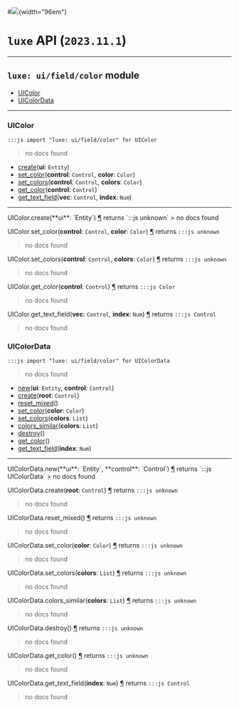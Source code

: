 #![](../../../../../../../../../images/luxe-dark.svg){width="96em"}

# `luxe` API (`2023.11.1`)  


---

## `luxe: ui/field/color` module

- [UIColor](#uicolor)   
- [UIColorData](#uicolordata)   

---

### UIColor
`:::js import "luxe: ui/field/color" for UIColor`
> no docs found

- [create](#UIColor.create)(**ui**: `Entity`)
- [set_color](#UIColor.set_color+2)(**control**: `Control`, **color**: `Color`)
- [set_colors](#UIColor.set_colors+2)(**control**: `Control`, **colors**: `Color`)
- [get_color](#UIColor.get_color)(**control**: `Control`)
- [get_text_field](#UIColor.get_text_field+2)(**vec**: `Control`, **index**: `Num`)

<hr/>
<endpoint module="luxe: ui/field/color" class="UIColor" signature="create(ui : Entity)"></endpoint>
<signature id="UIColor.create">UIColor.create(**ui**: `Entity`)
<a class="headerlink" href="#UIColor.create" title="Permanent link">¶</a></signature>
<span class='api_ret'>returns</span> `:::js unknown`
> no docs found   

<endpoint module="luxe: ui/field/color" class="UIColor" signature="set_color(control : Control, color : Color)"></endpoint>
<signature id="UIColor.set_color+2">UIColor.set_color(**control**: `Control`, **color**: `Color`)
<a class="headerlink" href="#UIColor.set_color+2" title="Permanent link">¶</a></signature>
<span class='api_ret'>returns</span> `:::js unknown`
> no docs found   

<endpoint module="luxe: ui/field/color" class="UIColor" signature="set_colors(control : Control, colors : Color)"></endpoint>
<signature id="UIColor.set_colors+2">UIColor.set_colors(**control**: `Control`, **colors**: `Color`)
<a class="headerlink" href="#UIColor.set_colors+2" title="Permanent link">¶</a></signature>
<span class='api_ret'>returns</span> `:::js unknown`
> no docs found   

<endpoint module="luxe: ui/field/color" class="UIColor" signature="get_color(control : Control)"></endpoint>
<signature id="UIColor.get_color">UIColor.get_color(**control**: `Control`)
<a class="headerlink" href="#UIColor.get_color" title="Permanent link">¶</a></signature>
<span class='api_ret'>returns</span> `:::js Color`
> no docs found   

<endpoint module="luxe: ui/field/color" class="UIColor" signature="get_text_field(vec : Control, index : Num)"></endpoint>
<signature id="UIColor.get_text_field+2">UIColor.get_text_field(**vec**: `Control`, **index**: `Num`)
<a class="headerlink" href="#UIColor.get_text_field+2" title="Permanent link">¶</a></signature>
<span class='api_ret'>returns</span> `:::js Control`
> no docs found   

### UIColorData
`:::js import "luxe: ui/field/color" for UIColorData`
> no docs found

- [new](#UIColorData.new+2)(**ui**: `Entity`, **control**: `Control`)
- [create](#UIColorData.create)(**root**: `Control`)
- [reset_mixed](#UIColorData.reset_mixed)()
- [set_color](#UIColorData.set_color)(**color**: `Color`)
- [set_colors](#UIColorData.set_colors)(**colors**: `List`)
- [colors_similar](#UIColorData.colors_similar)(**colors**: `List`)
- [destroy](#UIColorData.destroy)()
- [get_color](#UIColorData.get_color)()
- [get_text_field](#UIColorData.get_text_field)(**index**: `Num`)

<hr/>
<endpoint module="luxe: ui/field/color" class="UIColorData" signature="new(ui : Entity, control : Control)"></endpoint>
<signature id="UIColorData.new+2">UIColorData.new(**ui**: `Entity`, **control**: `Control`)
<a class="headerlink" href="#UIColorData.new+2" title="Permanent link">¶</a></signature>
<span class='api_ret'>returns</span> `:::js UIColorData`
> no docs found   

<endpoint module="luxe: ui/field/color" class="UIColorData" signature="create(root : Control)"></endpoint>
<signature id="UIColorData.create">UIColorData.create(**root**: `Control`)
<a class="headerlink" href="#UIColorData.create" title="Permanent link">¶</a></signature>
<span class='api_ret'>returns</span> `:::js unknown`
> no docs found   

<endpoint module="luxe: ui/field/color" class="UIColorData" signature="reset_mixed()"></endpoint>
<signature id="UIColorData.reset_mixed">UIColorData.reset_mixed()
<a class="headerlink" href="#UIColorData.reset_mixed" title="Permanent link">¶</a></signature>
<span class='api_ret'>returns</span> `:::js unknown`
> no docs found   

<endpoint module="luxe: ui/field/color" class="UIColorData" signature="set_color(color : Color)"></endpoint>
<signature id="UIColorData.set_color">UIColorData.set_color(**color**: `Color`)
<a class="headerlink" href="#UIColorData.set_color" title="Permanent link">¶</a></signature>
<span class='api_ret'>returns</span> `:::js unknown`
> no docs found   

<endpoint module="luxe: ui/field/color" class="UIColorData" signature="set_colors(colors : List)"></endpoint>
<signature id="UIColorData.set_colors">UIColorData.set_colors(**colors**: `List`)
<a class="headerlink" href="#UIColorData.set_colors" title="Permanent link">¶</a></signature>
<span class='api_ret'>returns</span> `:::js unknown`
> no docs found   

<endpoint module="luxe: ui/field/color" class="UIColorData" signature="colors_similar(colors : List)"></endpoint>
<signature id="UIColorData.colors_similar">UIColorData.colors_similar(**colors**: `List`)
<a class="headerlink" href="#UIColorData.colors_similar" title="Permanent link">¶</a></signature>
<span class='api_ret'>returns</span> `:::js unknown`
> no docs found   

<endpoint module="luxe: ui/field/color" class="UIColorData" signature="destroy()"></endpoint>
<signature id="UIColorData.destroy">UIColorData.destroy()
<a class="headerlink" href="#UIColorData.destroy" title="Permanent link">¶</a></signature>
<span class='api_ret'>returns</span> `:::js unknown`
> no docs found   

<endpoint module="luxe: ui/field/color" class="UIColorData" signature="get_color()"></endpoint>
<signature id="UIColorData.get_color">UIColorData.get_color()
<a class="headerlink" href="#UIColorData.get_color" title="Permanent link">¶</a></signature>
<span class='api_ret'>returns</span> `:::js unknown`
> no docs found   

<endpoint module="luxe: ui/field/color" class="UIColorData" signature="get_text_field(index : Num)"></endpoint>
<signature id="UIColorData.get_text_field">UIColorData.get_text_field(**index**: `Num`)
<a class="headerlink" href="#UIColorData.get_text_field" title="Permanent link">¶</a></signature>
<span class='api_ret'>returns</span> `:::js Control`
> no docs found   

